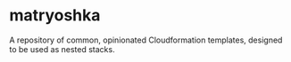 # matryoshka
A repository of common, opinionated Cloudformation templates, designed to be used as nested stacks.
